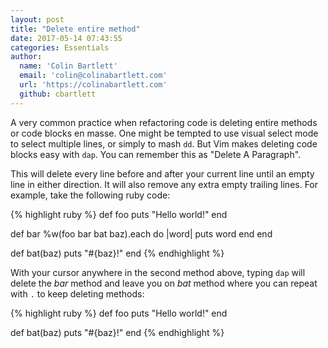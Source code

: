 ```yaml
---
layout: post
title: "Delete entire method"
date: 2017-05-14 07:43:55
categories: Essentials
author:
  name: 'Colin Bartlett'
  email: 'colin@colinabartlett.com'
  url: 'https://colinabartlett.com'
  github: cbartlett
---
```


A very common practice when refactoring code is deleting entire methods or code blocks en masse. One might be tempted to use visual select mode to select multiple lines, or simply to mash `dd`. But Vim makes deleting code blocks easy with `dap`. You can remember this as "Delete A Paragraph".

This will delete every line before and after your current line until an empty line in either direction. It will also remove any extra empty trailing lines. For example, take the following ruby code:

{% highlight ruby %}
def foo
  puts "Hello world!"
end

def bar
 %w(foo bar bat baz).each do |word|
    puts word
  end
end


def bat(baz)
  puts "#{baz}!"
end
{% endhighlight %}

With your cursor anywhere in the second method above, typing `dap` will delete the _bar_ method and leave you on _bat_ method where you can repeat with `.` to keep deleting methods:

{% highlight ruby %}
def foo
  puts "Hello world!"
end

def bat(baz)
  puts "#{baz}!"
end
{% endhighlight %}

